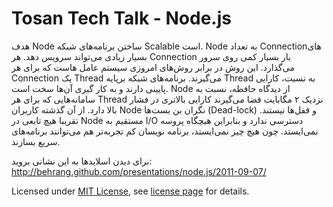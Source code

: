 # Tosan Tech Talk - Node.js

هدف Node ساختن برنامه‌های شبکه Scalable است. Node به تعداد Connectionهای بسیار زیادی می‌تواند سرویس دهد. هر Connection بار بسیار کمی روی سرور می‌گذارد. این روش در برابر روش‌های امروزی سیستم عامل‌ هاست که برای هر Connection یک Thread می‌گیرند. برنامه‌های شبکه برپایه Thread به نسبت، کارایی پایینی دارند و به کار گیری آن‌ها سخت است. Node از دیدگاه حافظه، نسبت به سامانه‌هایی که برای هر Thread نزدیک ۲ مگابایت فضا می‌گیرند کارایی بالاتری در فشار بالا ‌‌دارد. از آن گذشته کاربران Node نگران بن بست‌ها (Dead-lock) و قفل‌ها نیستند. تقریبا هیچ تابعی در Node مستقیم به I/O دسترسی ندارد و بنابراین هیچگاه پروسه نمی‌ایستد. چون هیچ چیز نمی‌ایستد، برنامه نویسان کم تجربه‌تر هم می‌توانند برنامه‌های سریع بسازند.

برای دیدن اسلایدها به این نشانی بروید: http://behrang.github.com/presentations/node.js/2011-09-07/

Licensed under [MIT License](http://en.wikipedia.org/wiki/MIT_License), see [license page](https://github.com/pepelsbey/shower/wiki/License) for details.
